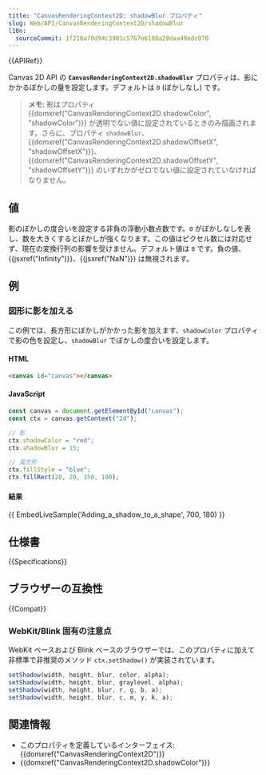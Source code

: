 ```yaml
---
title: "CanvasRenderingContext2D: shadowBlur プロパティ"
slug: Web/API/CanvasRenderingContext2D/shadowBlur
l10n:
  sourceCommit: 1f216a70d94c3901c5767e6108a29daa48edc070
---
```


{{APIRef}}

Canvas 2D API の **`CanvasRenderingContext2D.shadowBlur`** プロパティは、影にかかるぼかしの量を設定します。デフォルトは `0` (ぼかしなし) です。

> **メモ:** 影はプロパティ {{domxref("CanvasRenderingContext2D.shadowColor", "shadowColor")}} が透明でない値に設定されているときのみ描画されます。さらに、プロパティ `shadowBlur`、{{domxref("CanvasRenderingContext2D.shadowOffsetX", "shadowOffsetX")}}、{{domxref("CanvasRenderingContext2D.shadowOffsetY", "shadowOffsetY")}} のいずれかがゼロでない値に設定されていなければなりません。

## 値

影のぼかしの度合いを設定する非負の浮動小数点数です。`0` がぼかしなしを表し、数を大きくするとぼかしが強くなります。この値はピクセル数には対応せず、現在の変換行列の影響を受けません。デフォルト値は `0` です。負の値、{{jsxref("Infinity")}}、{{jsxref("NaN")}} は無視されます。

## 例

### 図形に影を加える

この例では、長方形にぼかしがかかった影を加えます、`shadowColor` プロパティで影の色を設定し、`shadowBlur` でぼかしの度合いを設定します。

#### HTML

```html
<canvas id="canvas"></canvas>
```

#### JavaScript

```js
const canvas = document.getElementById("canvas");
const ctx = canvas.getContext("2d");

// 影
ctx.shadowColor = "red";
ctx.shadowBlur = 15;

// 長方形
ctx.fillStyle = "blue";
ctx.fillRect(20, 20, 150, 100);
```

#### 結果

{{ EmbedLiveSample('Adding_a_shadow_to_a_shape', 700, 180) }}

## 仕様書

{{Specifications}}

## ブラウザーの互換性

{{Compat}}

### WebKit/Blink 固有の注意点

WebKit ベースおよび Blink ベースのブラウザーでは、このプロパティに加えて非標準で非推奨のメソッド `ctx.setShadow()` が実装されています。

```js
setShadow(width, height, blur, color, alpha);
setShadow(width, height, blur, graylevel, alpha);
setShadow(width, height, blur, r, g, b, a);
setShadow(width, height, blur, c, m, y, k, a);
```

## 関連情報

- このプロパティを定義しているインターフェイス: {{domxref("CanvasRenderingContext2D")}}
- {{domxref("CanvasRenderingContext2D.shadowColor")}}
